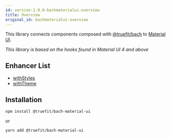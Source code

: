```yaml
---
id: version-1.0.0-bachmaterialui-overview
title: Overview
original_id: bachmaterialui-overview
---
```


This library connects components composed with [@truefit/bach](https://github.com/truefit/bach) to [Material UI](https://material-ui.com/).

_This library is based on the hooks found in Material UI 4 and above_

## Enhancer List

- [withStyles](/docs/bachmaterialui-withstyles)
- [withTheme](/docs/bachmaterialui-withtheme)

## Installation

```
npm install @truefit/bach-material-ui
```

or

```
yarn add @truefit/bach-material-ui
```